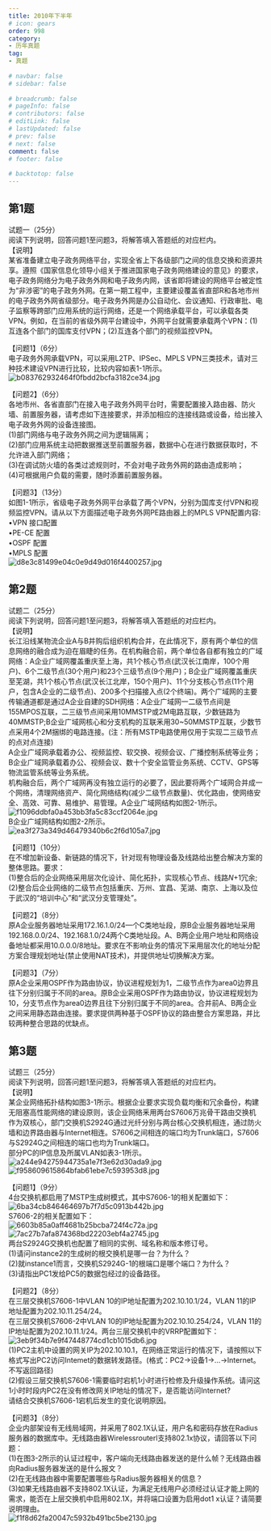 ```yaml
---  
title: 2010年下半年  
# icon: gears  
order: 998  
category:  
- 历年真题  
tag:  
- 真题  
  
# navbar: false  
# sidebar: false  
  
# breadcrumb: false  
# pageInfo: false  
# contributors: false  
# editLink: false  
# lastUpdated: false  
# prev: false  
# next: false  
comment: false  
# footer: false  
  
# backtotop: false  
---  
```

## 第1题 ##

试题一（25分）  
阅读下列说明，回答问题1至问题3，将解答填入答题纸的对应栏内。  
【说明】  
某省准备建立电子政务网络平台，实现全省上下各级部门之间的信息交换和资源共享。遵照《国家信息化领导小组关于推进国家电子政务网络建设的意见》的要求，电子政务网络分为电子政务外网和电子政务内网，该省即将建设的网络平台被定性为“非涉密”的电子政务外网。在第一期工程中，主要建设覆盖省直部R和各地市州的电子政务外网省级部分。电子政务外网是办公自动化、会议通知、行政审批、电子监察等跨部门应用系统的运行网络，还是一个网络承载平台，可以承载各类VPN。例如，在当前的省级外网平台建设中，外网平台就需要承载两个VPN：(1)互连各个部门的国库支付VPN；(2)互连各个部门的视频监控VPN。  
  
【问题1】（6分）  
电子政务外网承载VPN，可以采用L2TP、IPSec、MPLS VPN三类技术，请对三种技术建设VPN进行比较，比较内容如表1-1所示。  
![b083762932464f0fbdd2bcfa3182ce34.jpg][]  
  
【问题2】（6分）  
各地市州、各省直部门在接入电子政务外网平台时，需要配置接入路由器、防火墙、前置服务器，请考虑如下连接要求，并添加相应的连接线路或设备，给出接入电子政务外网的设备连接图。  
(1)部门网络与电子政务外网之间为逻辑隔离；  
(2)部门应用系统主动把数据推送至前置服务器，数据中心在进行数据获取时，不允许进入部门网络；  
(3)在调试防火墙的各类过滤规则时，不会对电子政务外网的路由造成影响；  
(4)可根据用户负载的需要，随时添置前置服务器。  
  
【问题3】（13分）  
如图1-1所示，省级电子政务外网平台承载了两个VPN，分别为国库支付VPN和视频监控VPN。请从以下方面描述电子政务外网PE路由器上的MPLS VPN配置内容:  
•VPN 接口配置  
•PE-CE 配置  
•OSPF 配置  
•MPLS 配置  
![d8e3c81499e04c0e9d49d016f4400257.jpg][]  


## 第2题 ##

试题二（25分）  
阅读下列说明，回答问题1至问题3，将解答填入答题纸的对应栏内。  
【说明】  
长江沿线某物流企业A与B并购后组织机构合并，在此情况下，原有两个单位的信息网络的融合成为迫在眉睫的任务。在机构融合前，两个单位各自都有独立的广域网络：A企业广域网覆盖重庆至上海，共1个核心节点(武汉长江南岸，100个用户)、6个二级节点(30个用户)和23个三级节点(9个用户)；B企业广域网覆盖重庆至芜湖，共1个核心节点(武汉长江北岸，150个用户)、11个分支核心节点(11个用户，包含A企业的二级节点)、200多个扫描接入点(2个终端)。两个广域网的主要传输通道都是通过A企业自建的SDH网络：A企业广域网一二级节点间是155MPOS互联，二三级节点间采用10MMSTP或2M电路互联，少数链路为40MMSTP;B企业广域网核心和分支机构的互联釆用30~50MMSTP互联，少数节点采用4个2M捆绑的电路连接。(注：所有MSTP电路使用仅用于实现二三级节点的点对点连接)  
A企业广域网承载着办公、视频监控、软交换、视频会议、广播控制系统等业务；  
B企业广域网承载着办公、视频会议、数十个安全监管业务系统、CCTV、GPS等物流监管系统等业务系统。  
机构融合后，两个广域网再没有独立运行的必要了，因此要将两个广域网合并成一个网络，清理网络资产、简化网络结构(减少二级节点数量)、优化路由，使网络安全、高效、可靠、易维护、易管理。A企业广域网结构如图2-1所示。  
![f1096ddbfa0a453bb3fa5c83ccf2064e.jpg][]  
B企业广域网结构如图2-2所示。  
![ea3f273a349d46479340b6c2f6d105a7.jpg][]  
  
【问题1】（10分）  
在不增加新设备、新链路的情况下，针对现有物理设备及线路给出整合解决方案的整体思路。要求：  
(1)整合后的企业网络采用层次化设计、简化拓扑，实现核心节点、线路*N*\+1冗余;  
(2)整合后企业网络的二级节点包括重庆、万州、宜昌、芜湖、南京、上海以及位于武汉的“培训中心”和“武汉分支管理处”。  
  
【问题2】（8分）  
原A企业服务器地址采用172.16.1.0/24—个C类地址段，原B企业服务器地址采用192.168.0.0/24、192.168.1.0/24两个C类地址段。A、B两企业用户地址和网络设备地址都采用10.0.0.0/8地址。要求在不影响业务的情况下采用层次化的地址分配方案合理规划地址(禁止使用NAT技术)，并提供地址切换解决方案。  
  
【问题3】（7分）  
原A企业采用OSPF作为路由协议，协议进程规划为1，二级节点作为area0边界且往下分别归属于不同的area。原B企业采用OSPF作为路由协议，协议进程规划为10，分支节点作为area0边界且往下分别归属于不同的area。合并前A、B两企业之间采用静态路由连接。要求提供两种基于OSPF协议的路由整合方案思路，并比较两种整合思路的优缺点。  


## 第3题 ##

试题三（25分）  
阅读下列说明，回答问题1至问题3，将解答填入答题纸的对应栏内。  
【说明】  
某企业网络拓扑结构如图3-1所示。根据企业要求实现负载均衡和冗余备份，构建无阻塞高性能网络的建设原则，该企业网络釆用两台S7606万兆骨干路由交换机作为双核心，部门交换机S2924G通过光纤分别与两台核心交换机相连，通过防火墙和边界路由器与Internet相连。S7606之间相连的端口均为Trunk端口，S7606与S2924G之间相连的端口也均为Trunk端口。  
部分PC的IP信息及所属VLAN如表3-1所示。  
![a244e94275944735a1e7f3e62d30ada9.jpg][]  
![f958609615864bfab61ebe7c593953d8.jpg][]  
  
【问题1】（9分）  
4台交换机都启用了MSTP生成树模式，其中S7606-1的相关配置如下：  
![6ba34cb846464697b7f7d5c0913b442b.jpg][]  
S7606-2的相关配置如下：  
![6603b85a0aff4681b25bcba724f4c72a.jpg][]  
![7ac27b7afa874368bd22203ebf4a2745.jpg][]  
两台S2924G交换机也配置了相同的实例、域名称和版本修订号。  
(1)请问instance2的生成树的根交换机是哪一台？为什么？  
(2)就instance1而言，交换机S2924G-1的根端口是哪个端口？为什么？  
(3)请指出PC1发给PC5的数据包经过的设备路径。  
  
【问题2】（8分）  
在三层交换机S7606-1中VLAN 10的IP地址配置为202.10.10.1/24，VLAN 11的IP地址配置为202.10.11.254/24。  
在三层交换机S7606-2中VLAN 10的IP地址配置为202.10.10.254/24，VLAN 11的IP地址配置为202.10.11.1/24。两台三层交换机中的VRRP配置如下：  
![3eb9f34b7e9f47448774cd1cb1015db6.jpg][]  
(1)PC2主机中设置的网关IP为202.10.10.1，在网络正常运行的情况下，请按照以下格式写出PC2访问Intemet的数据转发路径。(格式：PC2→设备1→…→Internet。不写返回路径)  
(2)假设三层交换机S7606-1需要临时宕机1小时进行检修及升级操作系统。请问这1小时时段内PC2在没有修改网关IP地址的情况下，是否能访问Internet?  
请结合交换机S7606-1宕机后发生的变化说明原因。  
  
【问题3】（8分）  
企业内部架设有无线局域网，并采用了802.1X认证，用户名和密码存放在Radius服务器的数据库中。无线路由器Wirelessrouterl支持802.1x协议，请回答以下问题：  
(1)在图3-2所示的认证过程中，客户端向无线路由器发送的是什么帧？无线路由器向Radius服务器发送的是什么报文？  
(2)在无线路由器中需要配置哪些与Radius服务器相关的信息？  
(3)如果无线路由器不支持802.1X认证，为满足无线用户必须经过认证才能上网的需求，能否在上层交换机中启用802.1X，并将端口设置为启用dot1 x认证？请简要说明理由。  
![f1f8d62fa20047c5932b491bc5be2130.jpg][]  



[b083762932464f0fbdd2bcfa3182ce34.jpg]: https://www.xkxxkx.cn/file/exam/software/网络规划设计师/案例/第1题/b083762932464f0fbdd2bcfa3182ce34.jpg
[d8e3c81499e04c0e9d49d016f4400257.jpg]: https://www.xkxxkx.cn/file/exam/software/网络规划设计师/案例/第1题/d8e3c81499e04c0e9d49d016f4400257.jpg
[f1096ddbfa0a453bb3fa5c83ccf2064e.jpg]: https://www.xkxxkx.cn/file/exam/software/网络规划设计师/案例/第2题/f1096ddbfa0a453bb3fa5c83ccf2064e.jpg
[ea3f273a349d46479340b6c2f6d105a7.jpg]: https://www.xkxxkx.cn/file/exam/software/网络规划设计师/案例/第2题/ea3f273a349d46479340b6c2f6d105a7.jpg
[a244e94275944735a1e7f3e62d30ada9.jpg]: https://www.xkxxkx.cn/file/exam/software/网络规划设计师/案例/第3题/a244e94275944735a1e7f3e62d30ada9.jpg
[f958609615864bfab61ebe7c593953d8.jpg]: https://www.xkxxkx.cn/file/exam/software/网络规划设计师/案例/第3题/f958609615864bfab61ebe7c593953d8.jpg
[6ba34cb846464697b7f7d5c0913b442b.jpg]: https://www.xkxxkx.cn/file/exam/software/网络规划设计师/案例/第3题/6ba34cb846464697b7f7d5c0913b442b.jpg
[6603b85a0aff4681b25bcba724f4c72a.jpg]: https://www.xkxxkx.cn/file/exam/software/网络规划设计师/案例/第3题/6603b85a0aff4681b25bcba724f4c72a.jpg
[7ac27b7afa874368bd22203ebf4a2745.jpg]: https://www.xkxxkx.cn/file/exam/software/网络规划设计师/案例/第3题/7ac27b7afa874368bd22203ebf4a2745.jpg
[3eb9f34b7e9f47448774cd1cb1015db6.jpg]: https://www.xkxxkx.cn/file/exam/software/网络规划设计师/案例/第3题/3eb9f34b7e9f47448774cd1cb1015db6.jpg
[f1f8d62fa20047c5932b491bc5be2130.jpg]: https://www.xkxxkx.cn/file/exam/software/网络规划设计师/案例/第3题/f1f8d62fa20047c5932b491bc5be2130.jpg
